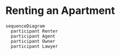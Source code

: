 # Renting an Apartment

```mermaid
sequenceDiagram
  participant Renter
  participant Agent
  participant Owner
  participant Lawyer
